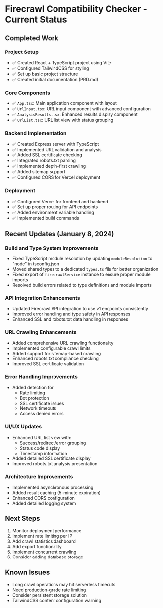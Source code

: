 # Firecrawl Compatibility Checker - Current Status

## Completed Work

### Project Setup
- ✅ Created React + TypeScript project using Vite
- ✅ Configured TailwindCSS for styling
- ✅ Set up basic project structure
- ✅ Created initial documentation (PRD.md)

### Core Components
- ✅ `App.tsx`: Main application component with layout
- ✅ `UrlInput.tsx`: URL input component with advanced configuration
- ✅ `AnalysisResults.tsx`: Enhanced results display component
- ✅ `UrlList.tsx`: URL list view with status grouping

### Backend Implementation
- ✅ Created Express server with TypeScript
- ✅ Implemented URL validation and analysis
- ✅ Added SSL certificate checking
- ✅ Integrated robots.txt parsing
- ✅ Implemented depth-first crawling
- ✅ Added sitemap support
- ✅ Configured CORS for Vercel deployment

### Deployment
- ✅ Configured Vercel for frontend and backend
- ✅ Set up proper routing for API endpoints
- ✅ Added environment variable handling
- ✅ Implemented build commands

## Recent Updates (January 8, 2024)

### Build and Type System Improvements
- Fixed TypeScript module resolution by updating `moduleResolution` to "node" in tsconfig.json
- Moved shared types to a dedicated `types.ts` file for better organization
- Fixed export of `firecrawlService` instance to ensure proper module imports
- Resolved build errors related to type definitions and module imports

### API Integration Enhancements
- Updated Firecrawl API integration to use v1 endpoints consistently
- Improved error handling and type safety in API responses
- Enhanced SSL and robots.txt data handling in responses

### URL Crawling Enhancements
- Added comprehensive URL crawling functionality
- Implemented configurable crawl limits
- Added support for sitemap-based crawling
- Enhanced robots.txt compliance checking
- Improved SSL certificate validation

### Error Handling Improvements
- Added detection for:
  - Rate limiting
  - Bot protection
  - SSL certificate issues
  - Network timeouts
  - Access denied errors

### UI/UX Updates
- Enhanced URL list view with:
  - Success/redirect/error grouping
  - Status code display
  - Timestamp information
- Added detailed SSL certificate display
- Improved robots.txt analysis presentation

### Architecture Improvements
- Implemented asynchronous processing
- Added result caching (5-minute expiration)
- Enhanced CORS configuration
- Added detailed logging system

## Next Steps
1. Monitor deployment performance
2. Implement rate limiting per IP
3. Add crawl statistics dashboard
4. Add export functionality
5. Implement concurrent crawling
6. Consider adding database storage

## Known Issues
- Long crawl operations may hit serverless timeouts
- Need production-grade rate limiting
- Consider persistent storage solution
- TailwindCSS content configuration warning 